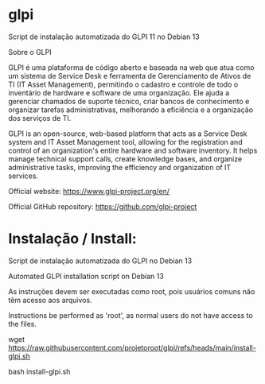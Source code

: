 # glpi
Script de instalação automatizada do GLPI 11  no Debian 13

Sobre o GLPI

GLPI é uma plataforma de código aberto e baseada na web que atua como um sistema de Service Desk e ferramenta de Gerenciamento de Ativos de TI (IT Asset Management), permitindo o cadastro e controle de todo o inventário de hardware e software de uma organização. Ele ajuda a gerenciar chamados de suporte técnico, criar bancos de conhecimento e organizar tarefas administrativas, melhorando a eficiência e a organização dos serviços de TI. 

GLPI is an open-source, web-based platform that acts as a Service Desk system and IT Asset Management tool, allowing for the registration and control of an organization's entire hardware and software inventory. It helps manage technical support calls, create knowledge bases, and organize administrative tasks, improving the efficiency and organization of IT services.

Official website: https://www.glpi-project.org/en/

Official GitHub repository: https://github.com/glpi-project


# Instalação / Install:

Script de instalação automatizada do GLPI no Debian 13

Automated GLPI installation script on Debian 13

As instruções devem ser executadas como root, pois usuários comuns não têm acesso aos arquivos.

Instructions be performed as 'root', as normal users do not have access to the files.

wget https://raw.githubusercontent.com/projetoroot/glpi/refs/heads/main/install-glpi.sh

bash install-glpi.sh


